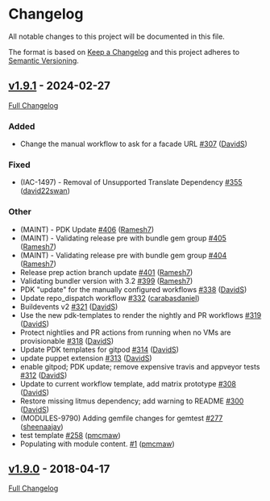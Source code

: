 <!-- markdownlint-disable MD024 -->
# Changelog

All notable changes to this project will be documented in this file.

The format is based on [Keep a Changelog](http://keepachangelog.com/en/1.0.0/) and this project adheres to [Semantic Versioning](http://semver.org).

## [v1.9.1](https://github.com/puppetlabs/puppetlabs-testing/tree/v1.9.1) - 2024-02-27

[Full Changelog](https://github.com/puppetlabs/puppetlabs-testing/compare/v1.9.0...v1.9.1)

### Added

- Change the manual workflow to ask for a facade URL [#307](https://github.com/puppetlabs/puppetlabs-testing/pull/307) ([DavidS](https://github.com/DavidS))

### Fixed

- (IAC-1497) - Removal of Unsupported Translate Dependency [#355](https://github.com/puppetlabs/puppetlabs-testing/pull/355) ([david22swan](https://github.com/david22swan))

### Other

- (MAINT) - PDK Update [#406](https://github.com/puppetlabs/puppetlabs-testing/pull/406) ([Ramesh7](https://github.com/Ramesh7))
- (MAINT) - Validating release pre with bundle gem group [#405](https://github.com/puppetlabs/puppetlabs-testing/pull/405) ([Ramesh7](https://github.com/Ramesh7))
- (MAINT) - Validating release pre with bundle gem group [#404](https://github.com/puppetlabs/puppetlabs-testing/pull/404) ([Ramesh7](https://github.com/Ramesh7))
- Release prep action branch update [#401](https://github.com/puppetlabs/puppetlabs-testing/pull/401) ([Ramesh7](https://github.com/Ramesh7))
- Validating bundler version with 3.2 [#399](https://github.com/puppetlabs/puppetlabs-testing/pull/399) ([Ramesh7](https://github.com/Ramesh7))
- PDK "update" for the manually configured workflows [#338](https://github.com/puppetlabs/puppetlabs-testing/pull/338) ([DavidS](https://github.com/DavidS))
- Update repo_dispatch workflow [#332](https://github.com/puppetlabs/puppetlabs-testing/pull/332) ([carabasdaniel](https://github.com/carabasdaniel))
- Buildevents v2 [#321](https://github.com/puppetlabs/puppetlabs-testing/pull/321) ([DavidS](https://github.com/DavidS))
- Use the new pdk-templates to render the nightly and PR workflows [#319](https://github.com/puppetlabs/puppetlabs-testing/pull/319) ([DavidS](https://github.com/DavidS))
- Protect nightlies and PR actions from running when no VMs are provisionable [#318](https://github.com/puppetlabs/puppetlabs-testing/pull/318) ([DavidS](https://github.com/DavidS))
- Update PDK templates for gitpod [#314](https://github.com/puppetlabs/puppetlabs-testing/pull/314) ([DavidS](https://github.com/DavidS))
- update puppet extension [#313](https://github.com/puppetlabs/puppetlabs-testing/pull/313) ([DavidS](https://github.com/DavidS))
- enable gitpod; PDK update; remove expensive travis and appveyor tests [#312](https://github.com/puppetlabs/puppetlabs-testing/pull/312) ([DavidS](https://github.com/DavidS))
- Update to current workflow template, add matrix prototype [#308](https://github.com/puppetlabs/puppetlabs-testing/pull/308) ([DavidS](https://github.com/DavidS))
- Restore missing litmus dependency; add warning to README [#300](https://github.com/puppetlabs/puppetlabs-testing/pull/300) ([DavidS](https://github.com/DavidS))
- (MODULES-9790) Adding gemfile changes for gemtest [#277](https://github.com/puppetlabs/puppetlabs-testing/pull/277) ([sheenaajay](https://github.com/sheenaajay))
- test template [#258](https://github.com/puppetlabs/puppetlabs-testing/pull/258) ([pmcmaw](https://github.com/pmcmaw))
- Populating with module content.  [#1](https://github.com/puppetlabs/puppetlabs-testing/pull/1) ([pmcmaw](https://github.com/pmcmaw))

## [v1.9.0](https://github.com/puppetlabs/puppetlabs-testing/tree/v1.9.0) - 2018-04-17

[Full Changelog](https://github.com/puppetlabs/puppetlabs-testing/compare/457e67729c48d1abafafc65933c017cccd565401...v1.9.0)
